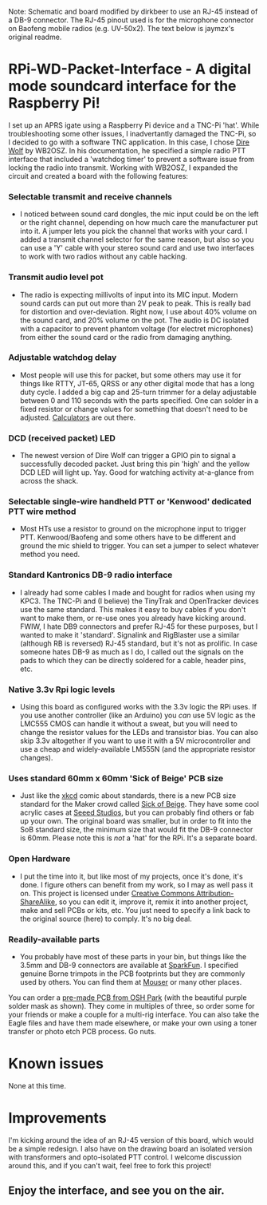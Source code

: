 Note: Schematic and board modified by dirkbeer to use an RJ-45 instead of a DB-9 connector. The RJ-45 pinout used is for the microphone connector on Baofeng mobile radios (e.g. UV-50x2). The text below is jaymzx's original readme.

# RPi-WD-Packet-Interface - A digital mode soundcard interface for the Raspberry Pi!

I set up an APRS igate using a Raspberry Pi device and a TNC-Pi 'hat'. While troubleshooting some other issues, I inadvertantly damaged the TNC-Pi, so I decided to go with a software TNC application. In this case, I chose [Dire Wolf](https://github.com/wb2osz/direwolf) by WB2OSZ. In his documentation, he specified a simple radio PTT interface that included a 'watchdog timer' to prevent a software issue from locking the radio into transmit. Working with WB2OSZ, I expanded the circuit and created a board with the following features:

### Selectable transmit and receive channels
* I noticed between sound card dongles, the mic input could be on the left or the right channel, depending on how much care the manufacturer put into it. A jumper lets you pick the channel that works with your card. I added a transmit channel selector for the same reason, but also so you can use a 'Y' cable with your stereo sound card and use two interfaces to work with two radios without any cable hacking.

### Transmit audio level pot
* The radio is expecting millivolts of input into its MIC input. Modern sound cards can put out more than 2V peak to peak. This is really bad for distortion and over-deviation. Right now, I use about 40% volume on the sound card, and 20% volume on the pot. The audio is DC isolated with a capacitor to prevent phantom voltage (for electret microphones) from either the sound card or the radio from damaging anything.

### Adjustable watchdog delay
* Most people will use this for packet, but some others may use it for things like RTTY, JT-65, QRSS or any other digital mode that has a long duty cycle. I added a big cap and 25-turn trimmer for a delay adjustable between 0 and 110 seconds with the parts specified. One can solder in a fixed resistor or change values for something that doesn't need to be adjusted. [Calculators](http://www.ohmslawcalculator.com/555-monostable-calculator) are out there.

### DCD (received packet) LED
* The newest version of Dire Wolf can trigger a GPIO pin to signal a successfully decoded packet. Just bring this pin 'high' and the yellow DCD LED will light up. Yay. Good for watching activity at-a-glance from across the shack.

### Selectable single-wire handheld PTT or 'Kenwood' dedicated PTT wire method
* Most HTs use a resistor to ground on the microphone input to trigger PTT. Kenwood/Baofeng and some others have to be different and ground the mic shield to trigger. You can set a jumper to select whatever method you need.
	
### Standard Kantronics DB-9 radio interface
* I already had some cables I made and bought for radios when using my KPC3. The TNC-Pi and (I believe) the TinyTrak and OpenTracker devices use the same standard. This makes it easy to buy cables if you don't want to make them, or re-use ones you already have kicking around. FWIW, I hate DB9 connectors and prefer RJ-45 for these purposes, but I wanted to make it 'standard'. Signalink and RigBlaster use a similar (although RB is reversed) RJ-45 standard, but it's not as prolific. In case someone hates DB-9 as much as I do, I called out the signals on the pads to which they can be directly soldered for a cable, header pins, etc.

### Native 3.3v Rpi logic levels
* Using this board as configured works with the 3.3v logic the RPi uses. If you use another controller (like an Arduino) you *can* use 5V logic as the LMC555 CMOS can handle it without a sweat, but you will need to change the resistor values for the LEDs and transistor bias. You can also skip 3.3v altogether if you want to use it with a 5V microcontroller and use a cheap and widely-available LM555N (and the appropriate resistor changes).

### Uses standard 60mm x 60mm 'Sick of Beige' PCB size
* Just like the [xkcd](https://xkcd.com/927/) comic about standards, there is a new PCB size standard for the Maker crowd called [Sick of Beige](http://dangerousprototypes.com/docs/Sick_of_Beige). They have some cool acrylic cases at [Seeed Studios](http://www.seeedstudio.com/depot/Sick-Of-Beige-Basic-Case-v1-60mm-Square-DP6060-p-1329.html), but you can probably find others or fab up your own. The original board was smaller, but in order to fit into the SoB standard size, the minimum size that would fit the DB-9 connector is 60mm. Please note this is *not* a 'hat' for the RPi. It's a separate board. 

### Open Hardware
* I put the time into it, but like most of my projects, once it's done, it's done. I figure others can benefit from my work, so I may as well pass it on. This project is licensed under [Creative Commons Attribution-ShareAlike](https://creativecommons.org/licenses/by-sa/3.0/), so you can edit it, improve it, remix it into another project, make and sell PCBs or kits, etc. You just need to specify a link back to the original source (here) to comply. It's no big deal.
		
### Readily-available parts
* You probably have most of these parts in your bin, but things like the 3.5mm and DB-9 connectors are available at [SparkFun](https://www.sparkfun.com/). I specified genuine Borne trimpots in the PCB footprints but they are commonly used by others. You can find them at [Mouser](http://www.mouser.com/) or many other places.

You can order a [pre-made PCB from OSH Park](https://oshpark.com/shared_projects/dotsia3r) (with the beautiful purple solder mask as shown). They come in multiples of three, so order some for your friends or make a couple for a multi-rig interface. You can also take the Eagle files and have them made elsewhere, or make your own using a toner transfer or photo etch PCB process. Go nuts.

# Known issues
None at this time. 

# Improvements
I'm kicking around the idea of an RJ-45 version of this board, which would be a simple redesign. I also have on the drawing board an isolated version with transformers and opto-isolated PTT control. I welcome discussion around this, and if you can't wait, feel free to fork this project!

## Enjoy the interface, and see you on the air. 
